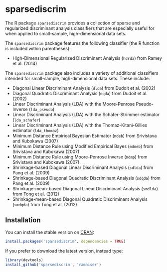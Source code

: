 # sparsediscrim

The R package `sparsediscrim` provides a collection of sparse and regularized discriminant
analysis classifiers that are especially useful for when applied to
small-sample, high-dimensional data sets.

The `sparsediscrim` package features the following classifier (the R function
is included within parentheses):

* High-Dimensional Regularized Discriminant Analysis (`hdrda`) from Ramey et al. (2014)

The `sparsediscrim` package also includes a variety of additional classifiers
intended for small-sample, high-dimensional data sets. These include:

* Diagonal Linear Discriminant Analysis (`dlda`) from Dudoit et al. (2002)
* Diagonal Quadratic Discriminant Analysis (`dqda`) from Dudoit et al. (2002)
* Linear Discriminant Analysis (LDA) with the Moore-Penrose Pseudo-Inverse (`lda_pseudo`)
* Linear Discriminant Analysis (LDA) with the Schafer-Strimmer estimator (`lda_schafer`)
* Linear Discriminant Analysis (LDA) with the Thomaz-Kitani-Gillies estimator (`lda_thomaz`)
* Minimum Distance Empirical Bayesian Estimator (`mdeb`) from Srivistava and Kubokawa (2007)
* Minimum Distance Rule using Modified Empirical Bayes (`mdmeb`) from Srivistava and Kubokawa (2007)
* Minimum Distance Rule using Moore-Penrose Inverse (`mdmp`) from Srivistava and Kubokawa (2007)
* Shrinkage-based Diagonal Linear Discriminant Analysis (`sdlda`) from Pang et al. (2009)
* Shrinkage-based Diagonal Quadratic Discriminant Analysis (`sdqda`) from Pang et al. (2009)
* Shrinkage-mean-based Diagonal Linear Discriminant Analysis (`smdlda`) from Tong et al. (2012)
* Shrinkage-mean-based Diagonal Quadratic Discriminant Analysis (`smdqda`) from Tong et al. (2012)

## Installation

You can install the stable version on [CRAN](http://cran.r-project.org/package=sparsediscrim):

```r
install.packages('sparsediscrim', dependencies = TRUE)
```

If you prefer to download the latest version, instead type:

```r
library(devtools)
install_github('sparsediscrim', 'ramhiser')
```
